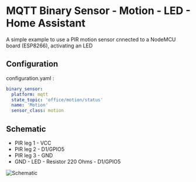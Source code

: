 # MQTT Binary Sensor - Motion - LED -  Home Assistant
A simple example to use a PIR motion sensor cnnected to a NodeMCU board (ESP8266), activating an LED 

## Configuration
configuration.yaml :
```yaml
binary_sensor:
  platform: mqtt
  state_topic: 'office/motion/status'
  name: 'Motion'
  sensor_class: motion
```

## Schematic
- PIR leg 1 - VCC
- PIR leg 2 - D1/GPIO5
- PIR leg 3 - GND
- GND - LED - Resistor 220 Ohms - D1/GPIO5

![Schematic](Schematic.png)
